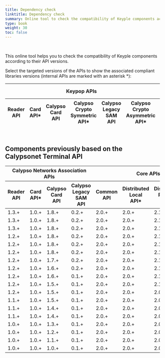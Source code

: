 ```yaml
---
title: Dependency check
linktitle: Dependency check
summary: Online tool to check the compatibility of Keyple components according to their internal API versions.
type: book
weight: 30
toc: false
---
```


<br>

This online tool helps you to check the compatibility of Keyple components according to their API versions.

Select the targeted versions of the APIs to show the associated compliant libraries versions (internal APIs are marked with an asterisk *):

<!-- 
##########################################################
/!\ Instructions to maintain the content of this table /!\
##########################################################

For each release, you need to update the table of release trains in the "/assets/js/custom.js" file, 
in order to update the dependency checking mechanism.

If the release of a component has no impact on the other components, 
you will need to insert a release train in the "releaseTrains" table, 
containing a single release for that component only.

If several components are released simultaneously, 
because they are dependent on each other, 
you will need to insert a single release train in the "releaseTrains" table, 
referencing all the related releases concerned.

Releases of bugfix API components (version X.Y.*) should not be included, 
as they only concern documentation updates.
-->

<table id="datatable-dependency-check" class="display compact stripe nowrap" style="width:100%">
    <thead class="text-center">
        <tr>
            <th colspan="6" class="bg-orange">Keypop APIs</th>
            <th colspan="4" class="bg-yellow">Core APIs</th>
            <th colspan="3" class="bg-blue">Core libraries</th>
            <th colspan="3" class="bg-purple">Distributed systems libraries</th>
            <th colspan="4" class="bg-green">Card extensions libraries</th>
            <th colspan="5" class="bg-red">Standard reader plugins libraries</th>
        </tr>
        <tr>
            <th class="bg-orange">Reader<br>API</th>
            <th class="bg-orange c-grey">Card<br>API*</th>
            <th class="bg-orange">Calypso Card<br>API</th>
            <th class="bg-orange c-grey">Calypso Crypto Symmetric<br>API*</th>
            <th class="bg-orange">Calypso Legacy SAM<br>API</th>
            <th class="bg-orange c-grey">Calypso Crypto Asymmetric<br>API*</th>
            <th class="bg-yellow">Common<br>API</th>
            <th class="bg-yellow c-grey">Distributed Local<br>API*</th>
            <th class="bg-yellow c-grey">Distributed Remote<br>API*</th>
            <th class="bg-yellow c-grey">Plugin<br>API*</th>
            <th class="bg-blue">Util<br>Lib</th>
            <th class="bg-blue">Service<br>Lib</th>
            <th class="bg-blue">Service Resource<br>Lib</th>
            <th class="bg-purple">Local<br>Lib</th>
            <th class="bg-purple">Network<br>Lib</th>
            <th class="bg-purple">Remote<br>Lib</th>
            <th class="bg-green">Calypso Card<br>Lib</th>
            <th class="bg-green">Calypso Legacy SAM<br>Lib</th>
            <th class="bg-green">Calypso PKI<br>Lib</th>
            <th class="bg-green">Generic<br>Lib</th>
            <th class="bg-red">Android NFC<br>Lib</th>
            <th class="bg-red">Android OMAPI<br>Lib</th>
            <th class="bg-red">Card Resource<br>Lib</th>
            <th class="bg-red">PC/SC<br>Lib</th>
            <th class="bg-red">Stub<br>Lib</th>
        </tr>
    </thead>
    <tbody class="text-center">
    </tbody>
</table>

<br>

## Components previously based on the Calypsonet Terminal API

<!-- 
##############################################################
/!\ Instructions to maintain the content of this old table /!\
##############################################################

- Insert a row each time an API has been updated (major or minor version) then update all impacted components.

- If the update does not concern the APIs, but only the libraries, then update only the version range of the concerned libraries
(ex: if keyple-service-java-api goes from "2.0.0" to "2.0.3", then put "2.0.0...2.0.3" in the table)

Warning:

- If "keyple-util-java-lib" changes minor or major version,
  it is imperative to add a new line if at least one of the other libraries uses one of the new features.

- If "keyple-service-java-lib" changes of minor or major version,
  it is imperative to add a new line if "keyple-service-resource-java-lib" uses one of the new functionalities.

- If "keyple-service-resource-java-lib" changes of minor or major version,
  it is imperative to add a new line if "keyple-card-calypso-java-lib" or "keyple-card-generic-java-lib" uses one of the new features.
-->

<table id="datatable-dependency-check-old" class="display compact stripe nowrap" style="width:100%">
    <thead class="text-center">
        <tr>
            <th colspan="4" class="bg-orange">Calypso Networks Association APIs</th>
            <th colspan="4" class="bg-yellow">Core APIs</th>
            <th colspan="3" class="bg-blue">Core libraries</th>
            <th colspan="3" class="bg-purple">Distributed systems libraries</th>
            <th colspan="3" class="bg-green">Card extensions libraries</th>
            <th colspan="5" class="bg-red">Standard reader plugins libraries</th>
        </tr>
        <tr>
            <th class="bg-orange">Reader<br>API</th>
            <th class="bg-orange c-grey">Card<br>API*</th>
            <th class="bg-orange">Calypso Card<br>API</th>
            <th class="bg-orange">Calypso Legacy SAM<br>API</th>
            <th class="bg-yellow">Common<br>API</th>
            <th class="bg-yellow c-grey">Distributed Local<br>API*</th>
            <th class="bg-yellow c-grey">Distributed Remote<br>API*</th>
            <th class="bg-yellow c-grey">Plugin<br>API*</th>
            <th class="bg-blue">Util<br>Lib</th>
            <th class="bg-blue">Service<br>Lib</th>
            <th class="bg-blue">Service Resource<br>Lib</th>
            <th class="bg-purple">Local<br>Lib</th>
            <th class="bg-purple">Network<br>Lib</th>
            <th class="bg-purple">Remote<br>Lib</th>
            <th class="bg-green">Calypso Card<br>Lib</th>
            <th class="bg-green">Calypso Legacy SAM<br>Lib</th>
            <th class="bg-green">Generic<br>Lib</th>
            <th class="bg-red">Android NFC<br>Lib</th>
            <th class="bg-red">Android OMAPI<br>Lib</th>
            <th class="bg-red">Card Resource<br>Lib</th>
            <th class="bg-red">PC/SC<br>Lib</th>
            <th class="bg-red">Stub<br>Lib</th>
        </tr>
    </thead>
    <tbody class="text-center">
        <tr>
            <td>1.3.+</td><!-- calypsonet-terminal-reader-java-api -->
            <td>1.0.+</td><!-- calypsonet-terminal-card-java-api -->
            <td>1.8.+</td><!-- calypsonet-terminal-calypso-java-api -->
            <td>0.2.+</td><!-- calypsonet-terminal-calypso-crypto-legacysam-java-api -->
            <td>2.0.+</td><!-- keyple-common-java-api -->
            <td>2.0.+</td><!-- keyple-distributed-local-java-api -->
            <td>2.1.+</td><!-- keyple-distributed-remote-java-api -->
            <td>2.3.+</td><!-- keyple-plugin-java-api -->
            <td>2.3.0...2.3.1</td><!-- keyple-util-java-lib -->
            <td>2.3.3...2.3.6</td><!-- keyple-service-java-lib -->
            <td>2.1.0...2.1.1</td><!-- keyple-service-resource-java-lib -->
            <td>2.2.0</td><!-- keyple-distributed-local-java-lib -->
            <td>2.2.0</td><!-- keyple-distributed-network-java-lib -->
            <td>2.2.0...2.2.1</td><!-- keyple-distributed-remote-java-lib -->
            <td>2.3.4...2.3.15</td><!-- keyple-card-calypso-java-lib -->
            <td>0.3.0</td><!-- keyple-card-calypso-crypto-legacysam-java-lib -->
            <td>2.0.0...2.0.2</td><!-- keyple-card-generic-java-lib -->
            <td>2.0.0...2.1.0</td><!-- keyple-plugin-android-nfc-java-lib -->
            <td>2.0.0...2.0.1</td><!-- keyple-plugin-android-omapi-java-lib -->
            <td>1.0.0...1.0.1</td><!-- keyple-plugin-cardresource-java-lib -->
            <td>2.0.0...2.2.0</td><!-- keyple-plugin-pcsc-java-lib -->
            <td>2.0.0...2.2.0</td><!-- keyple-plugin-stub-java-lib -->
        </tr>
        <tr>
            <td>1.3.+</td><!-- calypsonet-terminal-reader-java-api -->
            <td>1.0.+</td><!-- calypsonet-terminal-card-java-api -->
            <td>1.8.+</td><!-- calypsonet-terminal-calypso-java-api -->
            <td>0.2.+</td><!-- calypsonet-terminal-calypso-crypto-legacysam-java-api -->
            <td>2.0.+</td><!-- keyple-common-java-api -->
            <td>2.0.+</td><!-- keyple-distributed-local-java-api -->
            <td>2.1.+</td><!-- keyple-distributed-remote-java-api -->
            <td>2.2.+</td><!-- keyple-plugin-java-api -->
            <td>2.3.0...2.3.1</td><!-- keyple-util-java-lib -->
            <td>2.3.2...2.3.4</td><!-- keyple-service-java-lib -->
            <td>2.1.0...2.1.1</td><!-- keyple-service-resource-java-lib -->
            <td>2.2.0</td><!-- keyple-distributed-local-java-lib -->
            <td>2.2.0</td><!-- keyple-distributed-network-java-lib -->
            <td>2.2.0...2.2.1</td><!-- keyple-distributed-remote-java-lib -->
            <td>2.3.4...2.3.15</td><!-- keyple-card-calypso-java-lib -->
            <td>0.3.0</td><!-- keyple-card-calypso-crypto-legacysam-java-lib -->
            <td>2.0.0...2.0.2</td><!-- keyple-card-generic-java-lib -->
            <td>2.0.0...2.1.0</td><!-- keyple-plugin-android-nfc-java-lib -->
            <td>2.0.0...2.0.1</td><!-- keyple-plugin-android-omapi-java-lib -->
            <td>1.0.0...1.0.1</td><!-- keyple-plugin-cardresource-java-lib -->
            <td>2.0.0...2.1.2</td><!-- keyple-plugin-pcsc-java-lib -->
            <td>2.0.0...2.2.0</td><!-- keyple-plugin-stub-java-lib -->
        </tr>
        <tr>
            <td>1.3.+</td><!-- calypsonet-terminal-reader-java-api -->
            <td>1.0.+</td><!-- calypsonet-terminal-card-java-api -->
            <td>1.8.+</td><!-- calypsonet-terminal-calypso-java-api -->
            <td>0.2.+</td><!-- calypsonet-terminal-calypso-crypto-legacysam-java-api -->
            <td>2.0.+</td><!-- keyple-common-java-api -->
            <td>2.0.+</td><!-- keyple-distributed-local-java-api -->
            <td>2.1.+</td><!-- keyple-distributed-remote-java-api -->
            <td>2.1.+</td><!-- keyple-plugin-java-api -->
            <td>2.3.0...2.3.1</td><!-- keyple-util-java-lib -->
            <td>2.3.0...2.3.4</td><!-- keyple-service-java-lib -->
            <td>2.1.0...2.1.1</td><!-- keyple-service-resource-java-lib -->
            <td>2.2.0</td><!-- keyple-distributed-local-java-lib -->
            <td>2.2.0</td><!-- keyple-distributed-network-java-lib -->
            <td>2.2.0...2.2.1</td><!-- keyple-distributed-remote-java-lib -->
            <td>2.3.4...2.3.15</td><!-- keyple-card-calypso-java-lib -->
            <td>0.3.0</td><!-- keyple-card-calypso-crypto-legacysam-java-lib -->
            <td>2.0.0...2.0.2</td><!-- keyple-card-generic-java-lib -->
            <td>2.0.0...2.0.1</td><!-- keyple-plugin-android-nfc-java-lib -->
            <td>2.0.0...2.0.1</td><!-- keyple-plugin-android-omapi-java-lib -->
            <td>1.0.0...1.0.1</td><!-- keyple-plugin-cardresource-java-lib -->
            <td>2.0.0...2.1.2</td><!-- keyple-plugin-pcsc-java-lib -->
            <td>2.0.0...2.1.0</td><!-- keyple-plugin-stub-java-lib -->
        </tr>
        <tr>
            <td>1.2.+</td><!-- calypsonet-terminal-reader-java-api -->
            <td>1.0.+</td><!-- calypsonet-terminal-card-java-api -->
            <td>1.8.+</td><!-- calypsonet-terminal-calypso-java-api -->
            <td>0.2.+</td><!-- calypsonet-terminal-calypso-crypto-legacysam-java-api -->
            <td>2.0.+</td><!-- keyple-common-java-api -->
            <td>2.0.+</td><!-- keyple-distributed-local-java-api -->
            <td>2.1.+</td><!-- keyple-distributed-remote-java-api -->
            <td>2.1.+</td><!-- keyple-plugin-java-api -->
            <td>2.3.0...2.3.1</td><!-- keyple-util-java-lib -->
            <td>2.2.0...2.2.1</td><!-- keyple-service-java-lib -->
            <td>2.1.0...2.1.1</td><!-- keyple-service-resource-java-lib -->
            <td>2.2.0</td><!-- keyple-distributed-local-java-lib -->
            <td>2.2.0</td><!-- keyple-distributed-network-java-lib -->
            <td>2.2.0...2.2.1</td><!-- keyple-distributed-remote-java-lib -->
            <td>2.3.4...2.3.15</td><!-- keyple-card-calypso-java-lib -->
            <td>0.3.0</td><!-- keyple-card-calypso-crypto-legacysam-java-lib -->
            <td>2.0.0...2.0.2</td><!-- keyple-card-generic-java-lib -->
            <td>2.0.0...2.0.1</td><!-- keyple-plugin-android-nfc-java-lib -->
            <td>2.0.0...2.0.1</td><!-- keyple-plugin-android-omapi-java-lib -->
            <td>1.0.0...1.0.1</td><!-- keyple-plugin-cardresource-java-lib -->
            <td>2.0.0...2.1.2</td><!-- keyple-plugin-pcsc-java-lib -->
            <td>2.0.0...2.1.0</td><!-- keyple-plugin-stub-java-lib -->
        </tr>
        <tr>
            <td>1.2.+</td><!-- calypsonet-terminal-reader-java-api -->
            <td>1.0.+</td><!-- calypsonet-terminal-card-java-api -->
            <td>1.8.+</td><!-- calypsonet-terminal-calypso-java-api -->
            <td>0.2.+</td><!-- calypsonet-terminal-calypso-crypto-legacysam-java-api -->
            <td>2.0.+</td><!-- keyple-common-java-api -->
            <td>2.0.+</td><!-- keyple-distributed-local-java-api -->
            <td>2.1.+</td><!-- keyple-distributed-remote-java-api -->
            <td>2.0.+</td><!-- keyple-plugin-java-api -->
            <td>2.3.0...2.3.1</td><!-- keyple-util-java-lib -->
            <td>2.1.4</td><!-- keyple-service-java-lib -->
            <td>2.0.0...2.0.2</td><!-- keyple-service-resource-java-lib -->
            <td>2.2.0</td><!-- keyple-distributed-local-java-lib -->
            <td>2.2.0</td><!-- keyple-distributed-network-java-lib -->
            <td>2.2.0...2.2.1</td><!-- keyple-distributed-remote-java-lib -->
            <td>2.3.4...2.3.15</td><!-- keyple-card-calypso-java-lib -->
            <td>0.3.0</td><!-- keyple-card-calypso-crypto-legacysam-java-lib -->
            <td>2.0.0...2.0.2</td><!-- keyple-card-generic-java-lib -->
            <td>2.0.0...2.0.1</td><!-- keyple-plugin-android-nfc-java-lib -->
            <td>2.0.0...2.0.1</td><!-- keyple-plugin-android-omapi-java-lib -->
            <td>-</td><!-- keyple-plugin-cardresource-java-lib -->
            <td>2.0.0...2.1.2</td><!-- keyple-plugin-pcsc-java-lib -->
            <td>2.0.0...2.1.0</td><!-- keyple-plugin-stub-java-lib -->
        </tr>
        <tr>
            <td>1.2.+</td><!-- calypsonet-terminal-reader-java-api -->
            <td>1.0.+</td><!-- calypsonet-terminal-card-java-api -->
            <td>1.8.+</td><!-- calypsonet-terminal-calypso-java-api -->
            <td>0.2.+</td><!-- calypsonet-terminal-calypso-crypto-legacysam-java-api -->
            <td>2.0.+</td><!-- keyple-common-java-api -->
            <td>2.0.+</td><!-- keyple-distributed-local-java-api -->
            <td>2.1.+</td><!-- keyple-distributed-remote-java-api -->
            <td>2.0.+</td><!-- keyple-plugin-java-api -->
            <td>2.3.0...2.3.1</td><!-- keyple-util-java-lib -->
            <td>2.1.3</td><!-- keyple-service-java-lib -->
            <td>2.0.0...2.0.2</td><!-- keyple-service-resource-java-lib -->
            <td>2.0.0</td><!-- keyple-distributed-local-java-lib -->
            <td>2.0.0</td><!-- keyple-distributed-network-java-lib -->
            <td>2.1.0</td><!-- keyple-distributed-remote-java-lib -->
            <td>2.3.4...2.3.15</td><!-- keyple-card-calypso-java-lib -->
            <td>0.3.0</td><!-- keyple-card-calypso-crypto-legacysam-java-lib -->
            <td>2.0.0...2.0.2</td><!-- keyple-card-generic-java-lib -->
            <td>2.0.0...2.0.1</td><!-- keyple-plugin-android-nfc-java-lib -->
            <td>2.0.0...2.0.1</td><!-- keyple-plugin-android-omapi-java-lib -->
            <td>-</td><!-- keyple-plugin-cardresource-java-lib -->
            <td>2.0.0...2.1.2</td><!-- keyple-plugin-pcsc-java-lib -->
            <td>2.0.0...2.1.0</td><!-- keyple-plugin-stub-java-lib -->
        </tr>
        <tr>
            <td>1.2.+</td><!-- calypsonet-terminal-reader-java-api -->
            <td>1.0.+</td><!-- calypsonet-terminal-card-java-api -->
            <td>1.7.+</td><!-- calypsonet-terminal-calypso-java-api -->
            <td>0.2.+</td><!-- calypsonet-terminal-calypso-crypto-legacysam-java-api -->
            <td>2.0.+</td><!-- keyple-common-java-api -->
            <td>2.0.+</td><!-- keyple-distributed-local-java-api -->
            <td>2.1.+</td><!-- keyple-distributed-remote-java-api -->
            <td>2.0.+</td><!-- keyple-plugin-java-api -->
            <td>2.3.0...2.3.1</td><!-- keyple-util-java-lib -->
            <td>2.1.3</td><!-- keyple-service-java-lib -->
            <td>2.0.0...2.0.2</td><!-- keyple-service-resource-java-lib -->
            <td>2.0.0</td><!-- keyple-distributed-local-java-lib -->
            <td>2.0.0</td><!-- keyple-distributed-network-java-lib -->
            <td>2.1.0</td><!-- keyple-distributed-remote-java-lib -->
            <td>2.3.3</td><!-- keyple-card-calypso-java-lib -->
            <td>0.3.0</td><!-- keyple-card-calypso-crypto-legacysam-java-lib -->
            <td>2.0.0...2.0.2</td><!-- keyple-card-generic-java-lib -->
            <td>2.0.0...2.0.1</td><!-- keyple-plugin-android-nfc-java-lib -->
            <td>2.0.0...2.0.1</td><!-- keyple-plugin-android-omapi-java-lib -->
            <td>-</td><!-- keyple-plugin-cardresource-java-lib -->
            <td>2.0.0...2.1.2</td><!-- keyple-plugin-pcsc-java-lib -->
            <td>2.0.0...2.1.0</td><!-- keyple-plugin-stub-java-lib -->
        </tr>
        <tr>
            <td>1.2.+</td><!-- calypsonet-terminal-reader-java-api -->
            <td>1.0.+</td><!-- calypsonet-terminal-card-java-api -->
            <td>1.6.+</td><!-- calypsonet-terminal-calypso-java-api -->
            <td>0.2.+</td><!-- calypsonet-terminal-calypso-crypto-legacysam-java-api -->
            <td>2.0.+</td><!-- keyple-common-java-api -->
            <td>2.0.+</td><!-- keyple-distributed-local-java-api -->
            <td>2.1.+</td><!-- keyple-distributed-remote-java-api -->
            <td>2.0.+</td><!-- keyple-plugin-java-api -->
            <td>2.3.0...2.3.1</td><!-- keyple-util-java-lib -->
            <td>2.1.3</td><!-- keyple-service-java-lib -->
            <td>2.0.0...2.0.2</td><!-- keyple-service-resource-java-lib -->
            <td>2.0.0</td><!-- keyple-distributed-local-java-lib -->
            <td>2.0.0</td><!-- keyple-distributed-network-java-lib -->
            <td>2.1.0</td><!-- keyple-distributed-remote-java-lib -->
            <td>2.3.2</td><!-- keyple-card-calypso-java-lib -->
            <td>0.3.0</td><!-- keyple-card-calypso-crypto-legacysam-java-lib -->
            <td>2.0.0...2.0.2</td><!-- keyple-card-generic-java-lib -->
            <td>2.0.0...2.0.1</td><!-- keyple-plugin-android-nfc-java-lib -->
            <td>2.0.0...2.0.1</td><!-- keyple-plugin-android-omapi-java-lib -->
            <td>-</td><!-- keyple-plugin-cardresource-java-lib -->
            <td>2.0.0...2.1.2</td><!-- keyple-plugin-pcsc-java-lib -->
            <td>2.0.0...2.1.0</td><!-- keyple-plugin-stub-java-lib -->
        </tr>
        <tr>
            <td>1.2.+</td><!-- calypsonet-terminal-reader-java-api -->
            <td>1.0.+</td><!-- calypsonet-terminal-card-java-api -->
            <td>1.6.+</td><!-- calypsonet-terminal-calypso-java-api -->
            <td>0.1.+</td><!-- calypsonet-terminal-calypso-crypto-legacysam-java-api -->
            <td>2.0.+</td><!-- keyple-common-java-api -->
            <td>2.0.+</td><!-- keyple-distributed-local-java-api -->
            <td>2.1.+</td><!-- keyple-distributed-remote-java-api -->
            <td>2.0.+</td><!-- keyple-plugin-java-api -->
            <td>2.3.0...2.3.1</td><!-- keyple-util-java-lib -->
            <td>2.1.3</td><!-- keyple-service-java-lib -->
            <td>2.0.0...2.0.2</td><!-- keyple-service-resource-java-lib -->
            <td>2.0.0</td><!-- keyple-distributed-local-java-lib -->
            <td>2.0.0</td><!-- keyple-distributed-network-java-lib -->
            <td>2.1.0</td><!-- keyple-distributed-remote-java-lib -->
            <td>2.3.2</td><!-- keyple-card-calypso-java-lib -->
            <td>0.1.0...0.2.0</td><!-- keyple-card-calypso-crypto-legacysam-java-lib -->
            <td>2.0.0...2.0.2</td><!-- keyple-card-generic-java-lib -->
            <td>2.0.0...2.0.1</td><!-- keyple-plugin-android-nfc-java-lib -->
            <td>2.0.0...2.0.1</td><!-- keyple-plugin-android-omapi-java-lib -->
            <td>-</td><!-- keyple-plugin-cardresource-java-lib -->
            <td>2.0.0...2.1.2</td><!-- keyple-plugin-pcsc-java-lib -->
            <td>2.0.0...2.1.0</td><!-- keyple-plugin-stub-java-lib -->
        </tr>
        <tr>
            <td>1.2.+</td><!-- calypsonet-terminal-reader-java-api -->
            <td>1.0.+</td><!-- calypsonet-terminal-card-java-api -->
            <td>1.5.+</td><!-- calypsonet-terminal-calypso-java-api -->
            <td>0.1.+</td><!-- calypsonet-terminal-calypso-crypto-legacysam-java-api -->
            <td>2.0.+</td><!-- keyple-common-java-api -->
            <td>2.0.+</td><!-- keyple-distributed-local-java-api -->
            <td>2.1.+</td><!-- keyple-distributed-remote-java-api -->
            <td>2.0.+</td><!-- keyple-plugin-java-api -->
            <td>2.3.0...2.3.1</td><!-- keyple-util-java-lib -->
            <td>2.1.3</td><!-- keyple-service-java-lib -->
            <td>2.0.0...2.0.2</td><!-- keyple-service-resource-java-lib -->
            <td>2.0.0</td><!-- keyple-distributed-local-java-lib -->
            <td>2.0.0</td><!-- keyple-distributed-network-java-lib -->
            <td>2.1.0</td><!-- keyple-distributed-remote-java-lib -->
            <td>2.3.1</td><!-- keyple-card-calypso-java-lib -->
            <td>0.1.0...0.2.0</td><!-- keyple-card-calypso-crypto-legacysam-java-lib -->
            <td>2.0.0...2.0.2</td><!-- keyple-card-generic-java-lib -->
            <td>2.0.0...2.0.1</td><!-- keyple-plugin-android-nfc-java-lib -->
            <td>2.0.0...2.0.1</td><!-- keyple-plugin-android-omapi-java-lib -->
            <td>-</td><!-- keyple-plugin-cardresource-java-lib -->
            <td>2.0.0...2.1.2</td><!-- keyple-plugin-pcsc-java-lib -->
            <td>2.0.0...2.1.0</td><!-- keyple-plugin-stub-java-lib -->
        </tr>
        <tr>
            <td>1.2.+</td><!-- calypsonet-terminal-reader-java-api -->
            <td>1.0.+</td><!-- calypsonet-terminal-card-java-api -->
            <td>1.5.+</td><!-- calypsonet-terminal-calypso-java-api -->
            <td>0.1.+</td><!-- calypsonet-terminal-calypso-crypto-legacysam-java-api -->
            <td>2.0.+</td><!-- keyple-common-java-api -->
            <td>2.0.+</td><!-- keyple-distributed-local-java-api -->
            <td>2.0.+</td><!-- keyple-distributed-remote-java-api -->
            <td>2.0.+</td><!-- keyple-plugin-java-api -->
            <td>2.3.0...2.3.1</td><!-- keyple-util-java-lib -->
            <td>2.1.2</td><!-- keyple-service-java-lib -->
            <td>2.0.0...2.0.2</td><!-- keyple-service-resource-java-lib -->
            <td>2.0.0</td><!-- keyple-distributed-local-java-lib -->
            <td>2.0.0</td><!-- keyple-distributed-network-java-lib -->
            <td>2.0.0</td><!-- keyple-distributed-remote-java-lib -->
            <td>2.3.1</td><!-- keyple-card-calypso-java-lib -->
            <td>0.1.0...0.2.0</td><!-- keyple-card-calypso-crypto-legacysam-java-lib -->
            <td>2.0.0...2.0.2</td><!-- keyple-card-generic-java-lib -->
            <td>2.0.0...2.0.1</td><!-- keyple-plugin-android-nfc-java-lib -->
            <td>2.0.0...2.0.1</td><!-- keyple-plugin-android-omapi-java-lib -->
            <td>-</td><!-- keyple-plugin-cardresource-java-lib -->
            <td>2.0.0...2.1.2</td><!-- keyple-plugin-pcsc-java-lib -->
            <td>2.0.0...2.1.0</td><!-- keyple-plugin-stub-java-lib -->
        </tr>
        <tr>
            <td>1.1.+</td><!-- calypsonet-terminal-reader-java-api -->
            <td>1.0.+</td><!-- calypsonet-terminal-card-java-api -->
            <td>1.5.+</td><!-- calypsonet-terminal-calypso-java-api -->
            <td>0.1.+</td><!-- calypsonet-terminal-calypso-crypto-legacysam-java-api -->
            <td>2.0.+</td><!-- keyple-common-java-api -->
            <td>2.0.+</td><!-- keyple-distributed-local-java-api -->
            <td>2.0.+</td><!-- keyple-distributed-remote-java-api -->
            <td>2.0.+</td><!-- keyple-plugin-java-api -->
            <td>2.3.0...2.3.1</td><!-- keyple-util-java-lib -->
            <td>2.1.1</td><!-- keyple-service-java-lib -->
            <td>2.0.0...2.0.2</td><!-- keyple-service-resource-java-lib -->
            <td>2.0.0</td><!-- keyple-distributed-local-java-lib -->
            <td>2.0.0</td><!-- keyple-distributed-network-java-lib -->
            <td>2.0.0</td><!-- keyple-distributed-remote-java-lib -->
            <td>2.3.1</td><!-- keyple-card-calypso-java-lib -->
            <td>0.1.0...0.2.0</td><!-- keyple-card-calypso-crypto-legacysam-java-lib -->
            <td>2.0.0...2.0.2</td><!-- keyple-card-generic-java-lib -->
            <td>2.0.0...2.0.1</td><!-- keyple-plugin-android-nfc-java-lib -->
            <td>2.0.0...2.0.1</td><!-- keyple-plugin-android-omapi-java-lib -->
            <td>-</td><!-- keyple-plugin-cardresource-java-lib -->
            <td>2.0.0...2.1.2</td><!-- keyple-plugin-pcsc-java-lib -->
            <td>2.0.0...2.1.0</td><!-- keyple-plugin-stub-java-lib -->
        </tr>
        <tr>
            <td>1.1.+</td><!-- calypsonet-terminal-reader-java-api -->
            <td>1.0.+</td><!-- calypsonet-terminal-card-java-api -->
            <td>1.4.+</td><!-- calypsonet-terminal-calypso-java-api -->
            <td>0.1.+</td><!-- calypsonet-terminal-calypso-crypto-legacysam-java-api -->
            <td>2.0.+</td><!-- keyple-common-java-api -->
            <td>2.0.+</td><!-- keyple-distributed-local-java-api -->
            <td>2.0.+</td><!-- keyple-distributed-remote-java-api -->
            <td>2.0.+</td><!-- keyple-plugin-java-api -->
            <td>2.3.0...2.3.1</td><!-- keyple-util-java-lib -->
            <td>2.1.1</td><!-- keyple-service-java-lib -->
            <td>2.0.0...2.0.2</td><!-- keyple-service-resource-java-lib -->
            <td>2.0.0</td><!-- keyple-distributed-local-java-lib -->
            <td>2.0.0</td><!-- keyple-distributed-network-java-lib -->
            <td>2.0.0</td><!-- keyple-distributed-remote-java-lib -->
            <td>2.2.4...2.3.0</td><!-- keyple-card-calypso-java-lib -->
            <td>0.1.0...0.2.0</td><!-- keyple-card-calypso-crypto-legacysam-java-lib -->
            <td>2.0.0...2.0.2</td><!-- keyple-card-generic-java-lib -->
            <td>2.0.0...2.0.1</td><!-- keyple-plugin-android-nfc-java-lib -->
            <td>2.0.0...2.0.1</td><!-- keyple-plugin-android-omapi-java-lib -->
            <td>-</td><!-- keyple-plugin-cardresource-java-lib -->
            <td>2.0.0...2.1.2</td><!-- keyple-plugin-pcsc-java-lib -->
            <td>2.0.0...2.1.0</td><!-- keyple-plugin-stub-java-lib -->
        </tr>
        <tr>
            <td>1.1.+</td><!-- calypsonet-terminal-reader-java-api -->
            <td>1.0.+</td><!-- calypsonet-terminal-card-java-api -->
            <td>1.4.+</td><!-- calypsonet-terminal-calypso-java-api -->
            <td>0.1.+</td><!-- calypsonet-terminal-calypso-crypto-legacysam-java-api -->
            <td>2.0.+</td><!-- keyple-common-java-api -->
            <td>2.0.+</td><!-- keyple-distributed-local-java-api -->
            <td>2.0.+</td><!-- keyple-distributed-remote-java-api -->
            <td>2.0.+</td><!-- keyple-plugin-java-api -->
            <td>2.1.0...2.2.0</td><!-- keyple-util-java-lib -->
            <td>2.1.1</td><!-- keyple-service-java-lib -->
            <td>2.0.0...2.0.2</td><!-- keyple-service-resource-java-lib -->
            <td>2.0.0</td><!-- keyple-distributed-local-java-lib -->
            <td>2.0.0</td><!-- keyple-distributed-network-java-lib -->
            <td>2.0.0</td><!-- keyple-distributed-remote-java-lib -->
            <td>2.2.3</td><!-- keyple-card-calypso-java-lib -->
            <td>-</td><!-- keyple-card-calypso-crypto-legacysam-java-lib -->
            <td>2.0.0...2.0.2</td><!-- keyple-card-generic-java-lib -->
            <td>2.0.0...2.0.1</td><!-- keyple-plugin-android-nfc-java-lib -->
            <td>2.0.0...2.0.1</td><!-- keyple-plugin-android-omapi-java-lib -->
            <td>-</td><!-- keyple-plugin-cardresource-java-lib -->
            <td>2.0.0...2.1.2</td><!-- keyple-plugin-pcsc-java-lib -->
            <td>2.0.0...2.1.0</td><!-- keyple-plugin-stub-java-lib -->
        </tr>
        <tr>
            <td>1.0.+</td><!-- calypsonet-terminal-reader-java-api -->
            <td>1.0.+</td><!-- calypsonet-terminal-card-java-api -->
            <td>1.3.+</td><!-- calypsonet-terminal-calypso-java-api -->
            <td>0.1.+</td><!-- calypsonet-terminal-calypso-crypto-legacysam-java-api -->
            <td>2.0.+</td><!-- keyple-common-java-api -->
            <td>2.0.+</td><!-- keyple-distributed-local-java-api -->
            <td>2.0.+</td><!-- keyple-distributed-remote-java-api -->
            <td>2.0.+</td><!-- keyple-plugin-java-api -->
            <td>2.1.0...2.2.0</td><!-- keyple-util-java-lib -->
            <td>2.0.0...2.1.0</td><!-- keyple-service-java-lib -->
            <td>2.0.0...2.0.2</td><!-- keyple-service-resource-java-lib -->
            <td>2.0.0</td><!-- keyple-distributed-local-java-lib -->
            <td>2.0.0</td><!-- keyple-distributed-network-java-lib -->
            <td>2.0.0</td><!-- keyple-distributed-remote-java-lib -->
            <td>2.2.0...2.2.2</td><!-- keyple-card-calypso-java-lib -->
            <td>-</td><!-- keyple-card-calypso-crypto-legacysam-java-lib -->
            <td>2.0.0...2.0.2</td><!-- keyple-card-generic-java-lib -->
            <td>2.0.0...2.0.1</td><!-- keyple-plugin-android-nfc-java-lib -->
            <td>2.0.0...2.0.1</td><!-- keyple-plugin-android-omapi-java-lib -->
            <td>-</td><!-- keyple-plugin-cardresource-java-lib -->
            <td>2.0.0...2.1.2</td><!-- keyple-plugin-pcsc-java-lib -->
            <td>2.0.0...2.1.0</td><!-- keyple-plugin-stub-java-lib -->
        </tr>
        <tr>
            <td>1.0.+</td><!-- calypsonet-terminal-reader-java-api -->
            <td>1.0.+</td><!-- calypsonet-terminal-card-java-api -->
            <td>1.2.+</td><!-- calypsonet-terminal-calypso-java-api -->
            <td>0.1.+</td><!-- calypsonet-terminal-calypso-crypto-legacysam-java-api -->
            <td>2.0.+</td><!-- keyple-common-java-api -->
            <td>2.0.+</td><!-- keyple-distributed-local-java-api -->
            <td>2.0.+</td><!-- keyple-distributed-remote-java-api -->
            <td>2.0.+</td><!-- keyple-plugin-java-api -->
            <td>2.1.0...2.2.0</td><!-- keyple-util-java-lib -->
            <td>2.0.0...2.1.0</td><!-- keyple-service-java-lib -->
            <td>2.0.0...2.0.2</td><!-- keyple-service-resource-java-lib -->
            <td>2.0.0</td><!-- keyple-distributed-local-java-lib -->
            <td>2.0.0</td><!-- keyple-distributed-network-java-lib -->
            <td>2.0.0</td><!-- keyple-distributed-remote-java-lib -->
            <td>2.2.0...2.2.1</td><!-- keyple-card-calypso-java-lib -->
            <td>-</td><!-- keyple-card-calypso-crypto-legacysam-java-lib -->
            <td>2.0.0...2.0.2</td><!-- keyple-card-generic-java-lib -->
            <td>2.0.0...2.0.1</td><!-- keyple-plugin-android-nfc-java-lib -->
            <td>2.0.0...2.0.1</td><!-- keyple-plugin-android-omapi-java-lib -->
            <td>-</td><!-- keyple-plugin-cardresource-java-lib -->
            <td>2.0.0...2.1.2</td><!-- keyple-plugin-pcsc-java-lib -->
            <td>2.0.0...2.1.0</td><!-- keyple-plugin-stub-java-lib -->
        </tr>
        <tr>
            <td>1.0.+</td><!-- calypsonet-terminal-reader-java-api -->
            <td>1.0.+</td><!-- calypsonet-terminal-card-java-api -->
            <td>1.1.+</td><!-- calypsonet-terminal-calypso-java-api -->
            <td>0.1.+</td><!-- calypsonet-terminal-calypso-crypto-legacysam-java-api -->
            <td>2.0.+</td><!-- keyple-common-java-api -->
            <td>2.0.+</td><!-- keyple-distributed-local-java-api -->
            <td>2.0.+</td><!-- keyple-distributed-remote-java-api -->
            <td>2.0.+</td><!-- keyple-plugin-java-api -->
            <td>2.0.0</td><!-- keyple-util-java-lib -->
            <td>2.0.0...2.0.1</td><!-- keyple-service-java-lib -->
            <td>2.0.0...2.0.1</td><!-- keyple-service-resource-java-lib -->
            <td>2.0.0</td><!-- keyple-distributed-local-java-lib -->
            <td>2.0.0</td><!-- keyple-distributed-network-java-lib -->
            <td>2.0.0</td><!-- keyple-distributed-remote-java-lib -->
            <td>2.1.0</td><!-- keyple-card-calypso-java-lib -->
            <td>-</td><!-- keyple-card-calypso-crypto-legacysam-java-lib -->
            <td>2.0.0...2.0.2</td><!-- keyple-card-generic-java-lib -->
            <td>2.0.0</td><!-- keyple-plugin-android-nfc-java-lib -->
            <td>2.0.0</td><!-- keyple-plugin-android-omapi-java-lib -->
            <td>-</td><!-- keyple-plugin-cardresource-java-lib -->
            <td>2.0.0</td><!-- keyple-plugin-pcsc-java-lib -->
            <td>2.0.0</td><!-- keyple-plugin-stub-java-lib -->
        </tr>
        <tr>
            <td>1.0.+</td><!-- calypsonet-terminal-reader-java-api -->
            <td>1.0.+</td><!-- calypsonet-terminal-card-java-api -->
            <td>1.0.+</td><!-- calypsonet-terminal-calypso-java-api -->
            <td>0.1.+</td><!-- calypsonet-terminal-calypso-crypto-legacysam-java-api -->
            <td>2.0.+</td><!-- keyple-common-java-api -->
            <td>2.0.+</td><!-- keyple-distributed-local-java-api -->
            <td>2.0.+</td><!-- keyple-distributed-remote-java-api -->
            <td>2.0.+</td><!-- keyple-plugin-java-api -->
            <td>2.0.0</td><!-- keyple-util-java-lib -->
            <td>2.0.0...2.0.1</td><!-- keyple-service-java-lib -->
            <td>2.0.0...2.0.1</td><!-- keyple-service-resource-java-lib -->
            <td>2.0.0</td><!-- keyple-distributed-local-java-lib -->
            <td>2.0.0</td><!-- keyple-distributed-network-java-lib -->
            <td>2.0.0</td><!-- keyple-distributed-remote-java-lib -->
            <td>2.0.0...2.0.3</td><!-- keyple-card-calypso-java-lib -->
            <td>-</td><!-- keyple-card-calypso-crypto-legacysam-java-lib -->
            <td>2.0.0...2.0.2</td><!-- keyple-card-generic-java-lib -->
            <td>2.0.0</td><!-- keyple-plugin-android-nfc-java-lib -->
            <td>2.0.0</td><!-- keyple-plugin-android-omapi-java-lib -->
            <td>-</td><!-- keyple-plugin-cardresource-java-lib -->
            <td>2.0.0</td><!-- keyple-plugin-pcsc-java-lib -->
            <td>2.0.0</td><!-- keyple-plugin-stub-java-lib -->
        </tr>
    </tbody>
</table>
<script type="text/javascript">
document.body.onload = function() {
    initDatatableDependencyCheck();
    initDatatableDependencyCheckOld();
};
</script>
